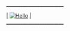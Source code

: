 [________________________](http://162.19.92.192:3615/hello.png)
<br/>

[|](http://162.19.92.192:3615/hello.png) [![Hello](http://162.19.92.192:3615/hello.png)](http://162.19.92.192:3615/hello.png) [|](http://162.19.92.192:3615/hello.png)
<br/>
[________________________](http://162.19.92.192:3615/hello.png)
